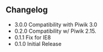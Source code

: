 ## Changelog

* 3.0.0 Compatibility with Piwik 3.0
* 0.2.0 Compatibility w/ Piwik 2.15.
* 0.1.1 Fix for IE8
* 0.1.0 Initial Release
